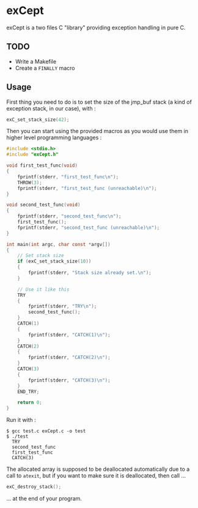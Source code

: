 # exCept

exCept is a two files C "library" providing exception handling in pure C.

## TODO

- Write a Makefile
- Create a `FINALLY` macro

## Usage

First thing you need to do is to set the size of the jmp_buf stack (a kind of exception stack, in our case), with :

```c
exC_set_stack_size(42);
```

Then you can start using the provided macros as you would use them in higher level programming languages :

```c
#include <stdio.h>
#include "exCept.h"

void first_test_func(void)
{
    fprintf(stderr, "first_test_func\n");
    THROW(3);
    fprintf(stderr, "first_test_func (unreachable)\n");
}

void second_test_func(void)
{
    fprintf(stderr, "second_test_func\n");
    first_test_func();
    fprintf(stderr, "second_test_func (unreachable)\n");
}

int main(int argc, char const *argv[])
{
    // Set stack size
    if (exC_set_stack_size(10))
    {
        fprintf(stderr, "Stack size already set.\n");
    }

    // Use it like this
    TRY 
    {
        fprintf(stderr, "TRY\n");
        second_test_func();
    }
    CATCH(1)
    {
        fprintf(stderr, "CATCH(1)\n");
    }
    CATCH(2)
    {
        fprintf(stderr, "CATCH(2)\n");
    }
    CATCH(3)
    {
        fprintf(stderr, "CATCH(3)\n");
    }
    END_TRY;

    return 0;
}
```

Run it with :

```shell
$ gcc test.c exCept.c -o test
$ ./test
  TRY
  second_test_func
  first_test_func
  CATCH(3)
```

The allocated array is supposed to be deallocated automatically due to a call to `atexit`, but if you want to make sure it is deallocated, then call ...

```c
exC_destroy_stack();
```

... at the end of your program.
